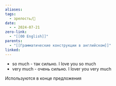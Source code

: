 ```yaml
---
aliases: 
tags:
  - зрелость/🌱
date:
  - - 2024-07-21
zero-link:
  - "[[00 English]]"
parents:
  - "[[Грамматические конструкции в английском]]"
linked:
---
```

- so much - так сильно. I love you so much
- very much - очень сильно. I lover you very much

Используются в конце предложения